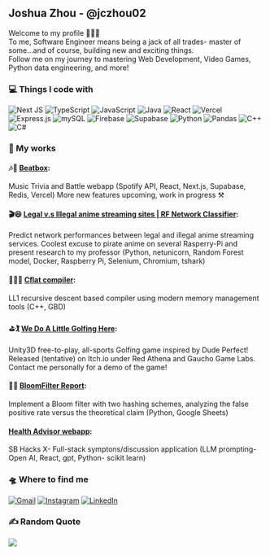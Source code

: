 
## Joshua Zhou - @jczhou02
Welcome to my profile 🙋‍♂️👋<br/>
To me, Software Engineer means being a jack of all trades- master of some...and of course, building new and exciting things. <br/>
Follow me on my journey to mastering Web Development, Video Games, Python data engineering, and more!

### 💻 Things I code with

![Next JS](https://img.shields.io/badge/Next-black?style=for-the-badge&logo=next.js&logoColor=white) ![TypeScript](https://img.shields.io/badge/typescript-%23007ACC.svg?style=for-the-badge&logo=typescript&logoColor=white) ![JavaScript](https://img.shields.io/badge/javascript-%23323330.svg?style=for-the-badge&logo=javascript&logoColor=%23F7DF1E) ![Java](https://img.shields.io/badge/Java-007396?style=for-the-badge&logo=java&logoColor=white)
 ![React](https://img.shields.io/badge/react-%2320232a.svg?style=for-the-badge&logo=react&logoColor=%2361DAFB) ![Vercel](https://img.shields.io/badge/vercel-%23000000.svg?style=for-the-badge&logo=vercel&logoColor=white) ![Express.js](https://img.shields.io/badge/express.js-%23404d59.svg?style=for-the-badge&logo=express&logoColor=%2361DAFB) ![mySQL](https://img.shields.io/badge/mySQL%20-CC2927?style=for-the-badge&logo=microsoft%20sql%20server&logoColor=white) ![Firebase](https://img.shields.io/badge/Firebase-FFCA28?style=for-the-badge&logo=firebase&logoColor=white)
 ![Supabase](https://img.shields.io/badge/Supabase-3ECF8E?style=for-the-badge&logo=supabase&logoColor=white) ![Python](https://img.shields.io/badge/python-3670A0?style=for-the-badge&logo=python&logoColor=ffdd54) ![Pandas](https://img.shields.io/badge/pandas-%23150458.svg?style=for-the-badge&logo=pandas&logoColor=white) ![C++](https://img.shields.io/badge/c++-%2300599C.svg?style=for-the-badge&logo=c%2B%2B&logoColor=white) ![C#](https://img.shields.io/badge/C%23-239120?style=for-the-badge&logo=csharp&logoColor=white)
<br/>


### 🔨 My works

#### 🎶🥊 [Beatbox](https://github.com/jczhou02/Beatbox): <br>
Music Trivia and Battle webapp (Spotify API, React, Next.js, Supabase, Redis, Vercel) More new features upcoming,  work in progress ⚒️

#### 🎬😆 [Legal v.s Illegal anime streaming sites | RF Network Classifier](https://github.com/jczhou02/RF-Network-Classifier): <br>
Predict network performances between legal and illegal anime streaming services. Coolest excuse to pirate anime on several Rasperry-Pi and present research to my professor (Python, netunicorn, Random Forest model, Docker, Raspberry Pi, Selenium, Chromium, tshark)  

####  👨‍💻🤓 [Cflat compiler](https://github.com/jczhou02/LL1-Cflat-Compiler): <br>
LL1 recursive descent based compiler using modern memory management tools (C++, GBD) 

#### ⛳🏌 [We Do A Little Golfing Here](https://drive.google.com/file/d/1MPUInyz__hlA_4v-ujTjee3AxkGXVgLW/view?usp=drive_link): <br>
Unity3D free-to-play, all-sports Golfing game inspired by Dude Perfect! Released (tentative) on Itch.io under Red Athena and Gaucho Game Labs. Contact me personally for a demo of the game!

####  🌼📝 [BloomFilter Report](https://github.com/jczhou02/BloomFilter): <br>
Implement a Bloom filter with two hashing schemes, analyzing the false positive rate versus the theoretical claim (Python, Google Sheets) 

#### [Health Advisor webapp](https://github.com/STR666666/Health-Advisor): <br>
SB Hacks X- Full-stack symptons/discussion application (LLM prompting- Open AI, React, gpt, Python- scikit learn)


### 🛸 Where to find me
[![Gmail](https://img.shields.io/badge/Gmail-D14836?style=for-the-badge&logo=gmail&logoColor=white)](mailto:myseljczhou02@gmail.com) [![Instagram](https://img.shields.io/badge/Instagram-%23E4405F.svg?style=for-the-badge&logo=Instagram&logoColor=white)](https://instagram.com/joshu__kun) [![LinkedIn](https://img.shields.io/badge/linkedin-%230077B5.svg?style=for-the-badge&logo=linkedin&logoColor=white)](https://www.linkedin.com/in/joshua-zhou-667762261/) 

### ✍️ Random Quote
![](https://quotes-github-readme.vercel.app/api?type=vetical&theme=dark)
